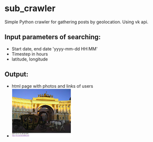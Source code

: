 # sub_crawler
Simple Python crawler for gathering posts by geolocation. Using vk api.
## Input parameters of searching:
* Start date, end date 'yyyy-mm-dd HH:MM'
* Timestep in hours
* latitude, longitude
## Output:
* html page with photos and links of users
* ![screen.jpg](https://github.com/Amironsoft/sub_crawler/blob/master/screen.jpg)
